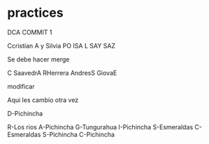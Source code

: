 # practices
DCA COMMIT 1

Ccristian A y Silvia PO
ISA L 
SAY SAZ

Se debe hacer merge

C SaavedrA
RHerrera
AndresS
GiovaE

modificar 

Aqui les 
cambio otra vez

D-Pichincha

R-Los rios
A-Pichincha
G-Tungurahua
I-Pichincha
S-Esmeraldas
C-Esmeraldas
S-Pichincha
C-Pichincha